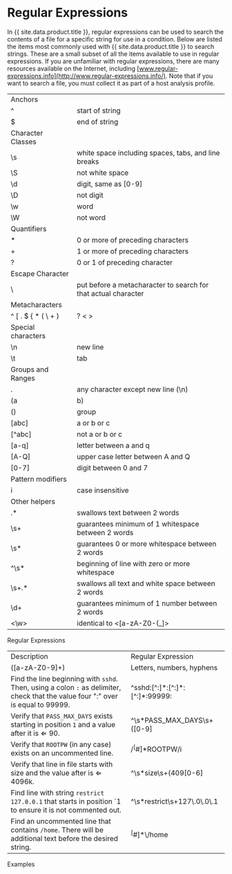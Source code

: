 # Regular Expressions

In {{ site.data.product.title }}, regular expressions can be used to search the
contents of a file for a specific string for use in a condition. Below
are listed the items most commonly used with {{ site.data.product.title }} to search
strings. These are a small subset of all the items available to use in
regular expressions. If you are unfamiliar with regular expressions,
there are many resources available on the Internet, including
[www.regular-expressions.info](http://www.regular-expressions.info/).
Note that if you want to search a file, you must collect it as part of a
host analysis profile.

|                                  |                                                                                 |
| -------------------------------- | ------------------------------------------------------------------------------- |
| Anchors                          |                                                                                 |
| ^                                | start of string                                                                 |
| $                                | end of string                                                                   |
| Character Classes                |                                                                                 |
| \\s                              | white space including spaces, tabs, and line breaks                             |
| \\S                              | not white space                                                                 |
| \\d                              | digit, same as \[0-9\]                                                          |
| \\D                              | not digit                                                                       |
| \\w                              | word                                                                            |
| \\W                              | not word                                                                        |
| Quantifiers                      |                                                                                 |
| \*                               | 0 or more of preceding characters                                               |
| \+                               | 1 or more of preceding characters                                               |
| ?                                | 0 or 1 of preceding character                                                   |
| Escape Character                 |                                                                                 |
| \\                               | put before a metacharacter to search for that actual character                  |
| Metacharacters                   |                                                                                 |
| ^ \[ . $ { \* ( \\ + ) | ? \< \> | must be used with the Escape Character if you are searching specifically for it |
| Special characters               |                                                                                 |
| \\n                              | new line                                                                        |
| \\t                              | tab                                                                             |
| Groups and Ranges                |                                                                                 |
| .                                | any character except new line (\\n)                                             |
| (a|b)                            | a or b                                                                          |
| ()                               | group                                                                           |
| \[abc\]                          | a or b or c                                                                     |
| \[^abc\]                         | not a or b or c                                                                 |
| \[a-q\]                          | letter between a and q                                                          |
| \[A-Q\]                          | upper case letter between A and Q                                               |
| \[0-7\]                          | digit between 0 and 7                                                           |
| Pattern modifiers                |                                                                                 |
| i                                | case insensitive                                                                |
| Other helpers                    |                                                                                 |
| .\*                              | swallows text between 2 words                                                   |
| \\s+                             | guarantees minimum of 1 whitespace between 2 words                              |
| \\s\*                            | guarantees 0 or more whitespace between 2 words                                 |
| ^\\s\*                           | beginning of line with zero or more whitespace                                  |
| \\s+.\*                          | swallows all text and white space between 2 words                               |
| \\d+                             | guarantees minimum of 1 number between 2 words                                  |
| \<\\w\>                          | identical to \<\[a-zA-Z0-(\_\]\>                                                |

Regular Expressions

|                                                                                                                                  |                                                                        |
| -------------------------------------------------------------------------------------------------------------------------------- | ---------------------------------------------------------------------- |
| Description                                                                                                                      | Regular Expression                                                     |
| (\[a-zA-Z0-9\]+)                                                                                                                 | Letters, numbers, hyphens                                              |
| Find the line beginning with `sshd`. Then, using a colon `:` as delimiter, check that the value four ":" over is equal to 99999. | ^sshd:\[^:\]\*:\[^:\]\*:\[^:\]\*:99999:                                |
| Verify that `PASS_MAX_DAYS` exists starting in position `1` and a value after it is ⇐ 90.                                        | ^\\s\*PASS\_MAX\_DAYS\\s+(\[0-9\]|\[1-8\]\[0-9\]|90)                   |
| Verify that `ROOTPW` (in any case) exists on an uncommented line.                                                                | /<sup>\[</sup>\#\]\*ROOTPW/i                                           |
| Verify that line in file starts with size and the value after is ⇐ 4096k.                                                        | ^\\s\*size\\s+(409\[0-6\]|40\[0-8\]\[0-9\]|\[123\]\[09\]{3}|\\d{1,3})k |
| Find line with string `restrict 127.0.0.1` that starts in position \`1 to ensure it is not commented out.                        | ^\\s\*restrict\\s+127\\.0\\.0\\.1                                      |
| Find an uncommented line that contains `/home`. There will be additional text before the desired string.                         | <sup>\[</sup>\#\]\*\\/home                                             |

Examples

